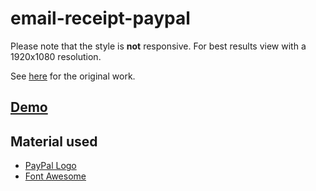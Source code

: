 # email-receipt-paypal

Please note that the style is **not** responsive. For best results view with a 1920x1080 resolution.

See [here](https://dribbble.com/shots/2336027-Email-Receipt-Day-017-dailyui) for the original work.

## [Demo](https://axelrindle.github.io/ui-coded/packages/email-receipt-paypal/)

## Material used
- [PayPal Logo](https://paypal.com)
- [Font Awesome](https://fontawesome.com/)
